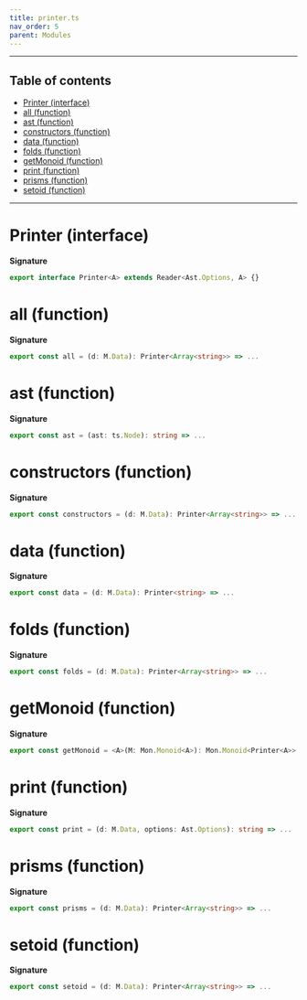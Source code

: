 ```yaml
---
title: printer.ts
nav_order: 5
parent: Modules
---
```


---

<h2 class="text-delta">Table of contents</h2>

- [Printer (interface)](#printer-interface)
- [all (function)](#all-function)
- [ast (function)](#ast-function)
- [constructors (function)](#constructors-function)
- [data (function)](#data-function)
- [folds (function)](#folds-function)
- [getMonoid (function)](#getmonoid-function)
- [print (function)](#print-function)
- [prisms (function)](#prisms-function)
- [setoid (function)](#setoid-function)

---

# Printer (interface)

**Signature**

```ts
export interface Printer<A> extends Reader<Ast.Options, A> {}
```

# all (function)

**Signature**

```ts
export const all = (d: M.Data): Printer<Array<string>> => ...
```

# ast (function)

**Signature**

```ts
export const ast = (ast: ts.Node): string => ...
```

# constructors (function)

**Signature**

```ts
export const constructors = (d: M.Data): Printer<Array<string>> => ...
```

# data (function)

**Signature**

```ts
export const data = (d: M.Data): Printer<string> => ...
```

# folds (function)

**Signature**

```ts
export const folds = (d: M.Data): Printer<Array<string>> => ...
```

# getMonoid (function)

**Signature**

```ts
export const getMonoid = <A>(M: Mon.Monoid<A>): Mon.Monoid<Printer<A>> => ...
```

# print (function)

**Signature**

```ts
export const print = (d: M.Data, options: Ast.Options): string => ...
```

# prisms (function)

**Signature**

```ts
export const prisms = (d: M.Data): Printer<Array<string>> => ...
```

# setoid (function)

**Signature**

```ts
export const setoid = (d: M.Data): Printer<Array<string>> => ...
```
